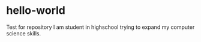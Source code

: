# hello-world
Test for repository
I am student in highschool trying to expand my computer science skills.
